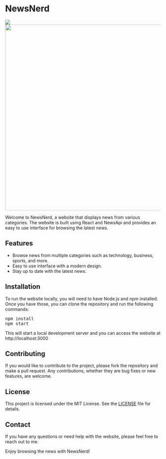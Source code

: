 <h1>NewsNerd</h1>

<image src="gif.gif">
  
<image  width="600px" src="screenshot.jpg">




<p>Welcome to NewsNerd, a website that displays news from various categories. The website is built using React and NewsApi and provides an easy to use interface for browsing the latest news.</p>

<h2>Features</h2>
<ul>
  <li>Browse news from multiple categories such as technology, business, sports, and more.</li>
  <li>Easy to use interface with a modern design.</li>
  <li>Stay up to date with the latest news.</li>
</ul>

<h2>Installation</h2>
<p>To run the website locally, you will need to have Node.js and npm installed. Once you have those, you can clone the repository and run the following commands:</p>
<pre>
npm install
npm start
</pre>
<p>This will start a local development server and you can access the website at http://localhost:3000</p>

<h2>Contributing</h2>
<p>If you would like to contribute to the project, please fork the repository and make a pull request. Any contributions, whether they are bug fixes or new features, are welcome.</p>

<h2>License</h2>
<p>This project is licensed under the MIT License. See the <a href="LICENSE.txt">LICENSE</a> file for details.</p>

<h2>Contact</h2>
<p>If you have any questions or need help with the website, please feel free to reach out to me.</p>

<p>Enjoy browsing the news with NewsNerd!</p>
